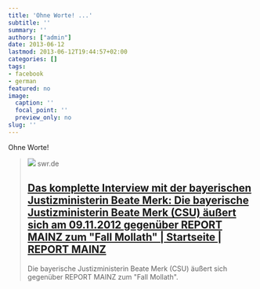 ```yaml
---
title: 'Ohne Worte! ...'
subtitle: ''
summary: ''
authors: ["admin"]
date: 2013-06-12
lastmod: 2013-06-12T19:44:57+02:00
categories: []
tags:
- facebook
- german
featured: no
image:
  caption: ''
  focal_point: ''
  preview_only: no
slug: ''
---
```

Ohne Worte!
> [![](https://www.swr.de/-/id=10582974/property=full/1b2hzj8/index.jpg)](http://www.swr.de/report/-/id=233454/vv=teaser-12/nid=233454/did=10582722/lra1y2/index.html)
> swr.de
> ## [Das komplette Interview mit der bayerischen Justizministerin Beate Merk: Die bayerische Justizministerin Beate Merk (CSU) äußert sich am 09.11.2012 gegenüber REPORT MAINZ zum "Fall Mollath" | Startseite | REPORT MAINZ](http://www.swr.de/report/-/id=233454/vv=teaser-12/nid=233454/did=10582722/lra1y2/index.html)
>
>Die bayerische Justizministerin Beate Merk (CSU) äußert sich gegenüber REPORT MAINZ zum "Fall Mollath".


